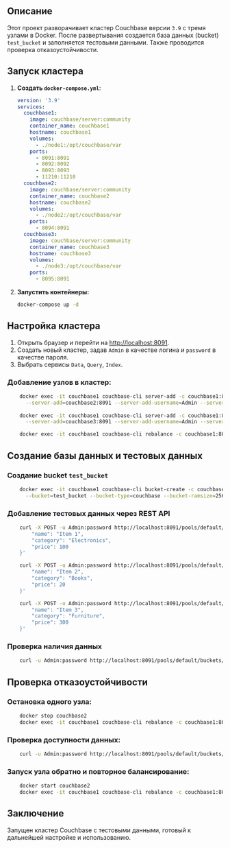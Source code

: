 ## Описание
Этот проект разворачивает кластер Couchbase версии `3.9` с тремя узлами в Docker. После развертывания создается база данных (bucket) `test_bucket` и заполняется тестовыми данными. Также проводится проверка отказоустойчивости.

## Запуск кластера

1. **Создать `docker-compose.yml`**:

    ```yaml
    version: '3.9'
    services:
      couchbase1:
        image: couchbase/server:community
        container_name: couchbase1
        hostname: couchbase1
        volumes:
          - ./node1:/opt/couchbase/var
        ports:
          - 8091:8091
          - 8092:8092
          - 8093:8093
          - 11210:11210
      couchbase2:
        image: couchbase/server:community
        container_name: couchbase2
        hostname: couchbase2
        volumes:
          - ./node2:/opt/couchbase/var
        ports:
          - 8094:8091
      couchbase3:
        image: couchbase/server:community
        container_name: couchbase3
        hostname: couchbase3
        volumes:
          - ./node3:/opt/couchbase/var
        ports:
          - 8095:8091
    ```

2. **Запустить контейнеры:**

    ```sh
    docker-compose up -d
    ```

## Настройка кластера

1. Открыть браузер и перейти на [http://localhost:8091](http://localhost:8091).
2. Создать новый кластер, задав `Admin` в качестве логина и `password` в качестве пароля.
3. Выбрать сервисы `Data`, `Query`, `Index`.

### Добавление узлов в кластер:

```sh
    docker exec -it couchbase1 couchbase-cli server-add -c couchbase1:8091 -u Admin -p password \
      --server-add=couchbase2:8091 --server-add-username=Admin --server-add-password=password
    
    docker exec -it couchbase1 couchbase-cli server-add -c couchbase1:8091 -u Admin -p password \
      --server-add=couchbase3:8091 --server-add-username=Admin --server-add-password=password

    docker exec -it couchbase1 couchbase-cli rebalance -c couchbase1:8091 -u Admin -p password
```

## Создание базы данных и тестовых данных

### Создание bucket `test_bucket`
```sh
    docker exec -it couchbase1 couchbase-cli bucket-create -c couchbase1:8091 -u Admin -p password \
      --bucket=test_bucket --bucket-type=couchbase --bucket-ramsize=256
```

### Добавление тестовых данных через REST API
```sh
    curl -X POST -u Admin:password http://localhost:8091/pools/default/buckets/test_bucket/docs/item1 -d '{
        "name": "Item 1",
        "category": "Electronics",
        "price": 100
    }'

    curl -X POST -u Admin:password http://localhost:8091/pools/default/buckets/test_bucket/docs/item2 -d '{
        "name": "Item 2",
        "category": "Books",
        "price": 20
    }'

    curl -X POST -u Admin:password http://localhost:8091/pools/default/buckets/test_bucket/docs/item3 -d '{
        "name": "Item 3",
        "category": "Furniture",
        "price": 300
    }'
```

### Проверка наличия данных
```sh
    curl -u Admin:password http://localhost:8091/pools/default/buckets/test_bucket/docs/item1
```

## Проверка отказоустойчивости

### Остановка одного узла:
```sh
    docker stop couchbase2
    docker exec -it couchbase1 couchbase-cli rebalance -c couchbase1:8091 -u Admin -p password
```

### Проверка доступности данных:
```sh
    curl -u Admin:password http://localhost:8091/pools/default/buckets/test_bucket/docs/item1
```

### Запуск узла обратно и повторное балансирование:
```sh
    docker start couchbase2
    docker exec -it couchbase1 couchbase-cli rebalance -c couchbase1:8091 -u Admin -p password
```

## Заключение
Запущен кластер Couchbase с тестовыми данными, готовый к дальнейшей настройке и использованию.

